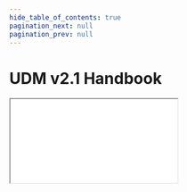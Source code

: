 ```yaml
---
hide_table_of_contents: true
pagination_next: null
pagination_prev: null
---
```


# UDM v2.1 Handbook

<iframe src="/reference/data-standard/handbook/v2.1/"
  title="Data Standard v2.1 Handbook" />
